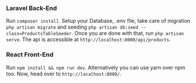 ### Laravel Back-End
Run `composer install`. Setup your Database, .env file, take care of migration `php artisan migrate` and seeding `php artisan db:seed --class=ProductsTableSeeder`. Once you are done with that, run `php artisan serve`. The api is accessible at `http://localhost:8000/api/products`.

### React Front-End
Run `npm install && npm run dev`. Alternatively you can use yarn over npm too. Now, head over to `http://localhost:8000/`.